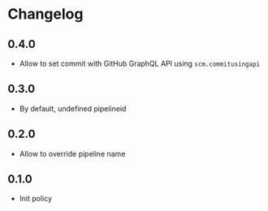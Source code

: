 # Changelog

## 0.4.0

* Allow to set commit with GitHub GraphQL API using `scm.commitusingapi`

## 0.3.0
 
* By default, undefined pipelineid

## 0.2.0

* Allow to override pipeline name

## 0.1.0

* Init policy
